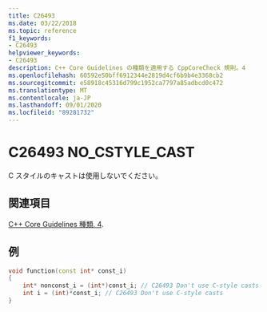 ```yaml
---
title: C26493
ms.date: 03/22/2018
ms.topic: reference
f1_keywords:
- C26493
helpviewer_keywords:
- C26493
description: C++ Core Guidelines の種類を適用する CppCoreCheck 規則。4
ms.openlocfilehash: 60592e50bff6912344e2819d4cf6b9b4e3368cb2
ms.sourcegitcommit: e58918c45316d799c1952ca7797a85adbcd0c472
ms.translationtype: MT
ms.contentlocale: ja-JP
ms.lasthandoff: 09/01/2020
ms.locfileid: "89281732"
---
```

# <a name="c26493-no_cstyle_cast"></a>C26493 NO_CSTYLE_CAST

C スタイルのキャストは使用しないでください。 

## <a name="see-also"></a>関連項目
[C++ Core Guidelines 種類. 4](https://github.com/isocpp/CppCoreGuidelines/blob/master/CppCoreGuidelines.md#SS-type).

## <a name="example"></a>例
```cpp
void function(const int* const_i)
{
    int* nonconst_i = (int*)const_i; // C26493 Don't use C-style casts
    int i = (int)*const_i; // C26493 Don't use C-style casts
}
```
